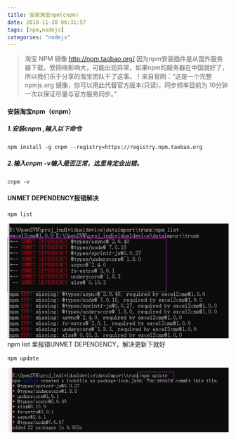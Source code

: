 ```yaml
---
title: 安装淘宝npm(cnpm)
date: 2018-11-30 06:31:57
tags: [npm,nodejs]
categories: "nodejs"
---
```


> 淘宝 NPM 镜像 http://npm.taobao.org/
> 因为npm安装插件是从国外服务器下载，受网络影响大，可能出现异常，如果npm的服务器在中国就好了，所以我们乐于分享的淘宝团队干了这事。！来自官网：“这是一个完整 npmjs.org 镜像，你可以用此代替官方版本(只读)，同步频率目前为 10分钟 一次以保证尽量与官方服务同步。”
<!-- more -->

#### 安装淘宝npm（cnpm）
##### 1.安装cnpm ,输入以下命令
```
npm install -g cnpm --registry=https://registry.npm.taobao.org
```
##### 2.输入cnpm -v输入是否正常，这里肯定会出错。
```
cnpm -v
```

#### UNMET DEPENDENCY报错解决

```
npm list
```
![报错图片](安装淘宝npm-cnpm/error.png)   
npm list 里报错UNMET DEPENDENCY，解决更新下就好

```
npm update
```
![解决图片](安装淘宝npm-cnpm/update.png)   

